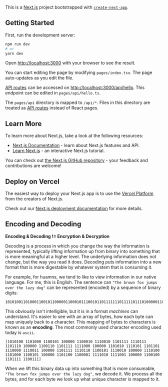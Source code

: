 This is a [Next.js](https://nextjs.org/) project bootstrapped with [`create-next-app`](https://github.com/vercel/next.js/tree/canary/packages/create-next-app).

## Getting Started

First, run the development server:

```bash
npm run dev
# or
yarn dev
```

Open [http://localhost:3000](http://localhost:3000) with your browser to see the result.

You can start editing the page by modifying `pages/index.tsx`. The page auto-updates as you edit the file.

[API routes](https://nextjs.org/docs/api-routes/introduction) can be accessed on [http://localhost:3000/api/hello](http://localhost:3000/api/hello). This endpoint can be edited in `pages/api/hello.ts`.

The `pages/api` directory is mapped to `/api/*`. Files in this directory are treated as [API routes](https://nextjs.org/docs/api-routes/introduction) instead of React pages.

## Learn More

To learn more about Next.js, take a look at the following resources:

- [Next.js Documentation](https://nextjs.org/docs) - learn about Next.js features and API.
- [Learn Next.js](https://nextjs.org/learn) - an interactive Next.js tutorial.

You can check out [the Next.js GitHub repository](https://github.com/vercel/next.js/) - your feedback and contributions are welcome!

## Deploy on Vercel

The easiest way to deploy your Next.js app is to use the [Vercel Platform](https://vercel.com/new?utm_medium=default-template&filter=next.js&utm_source=create-next-app&utm_campaign=create-next-app-readme) from the creators of Next.js.

Check out our [Next.js deployment documentation](https://nextjs.org/docs/deployment) for more details.


## Encoding and Decoding

**Encoding & Decoding != Encryption & Decryption**

Decoding is a process in which you change the way the information is represented, typically lifting information up from binary into something that is more meaningful at a higher level. The underlying information does not change, but the way you read it does. Decoding puts information into a new format that is more digestable by whatever system that is consuming it.

For example, for huamns, we tend to like to view information in our native language. For me, this is English.
The sentence can `"The brown fox jumps over the lazy dog"` can be represented (encoded) by a sequence of binary digits:
```
101010011010001100101100000110001011100101101111111011111011101000001100110110111111110001000001101010111010111011011110000111001110000011011111110110110010111100101000001110100110100011001011000001101100110000111110101111001100000110010011011111100111
```
This obviously isn't intelligible, but it is in a format *machines* can understand. It's easier to see with an array of bytes, how each byte can map uniquely back to a character. This mapping of bytes to characters is known as an **encoding**. The most commonly used character encoding used today is `ascii`.

```
[1010100 1101000 1100101 100000 1100010 1110010 1101111 1110111 1101110 100000 1100110 1101111 1111000 100000 1101010 1110101 1101101 1110000 1110011 100000 1101111 1110110 1100101 1110010 100000 1110100 1101000 1100101 100000 1101100 1100001 1111010 1111001 100000 1100100 1101111 1100111]
```

When we lift this binary data up into something that is more consumable, `"The brown fox jumps over the lazy dog"`, we decode it. We process all the bytes, and for each byte we look up what unique character is mapped to it.